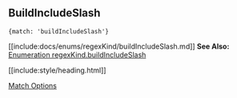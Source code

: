 ## BuildIncludeSlash

`{match: 'buildIncludeSlash'}`

[[include:docs/enums/regexKind/buildIncludeSlash.md]]
**See Also:** [Enumeration regexKind.buildIncludeSlash](/build-include/enums/enums.regexkind.html#buildincludeslash)

[[include:style/heading.html]]

[Match Options](../index.html)